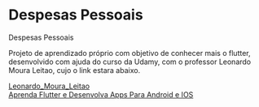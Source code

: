 # Despesas Pessoais

Despesas Pessoais  

Projeto de aprendizado próprio com objetivo de conhecer mais o flutter, desenvolvido com ajuda do curso da Udamy, com o professor Leonardo Moura Leitao, cujo o link estara abaixo.  

[Leonardo_Moura_Leitao](https://www.udemy.com/user/leonardomouraleitao/)  
[Aprenda Flutter e Desenvolva Apps Para Android e IOS](https://www.udemy.com/course/curso-flutter/)
